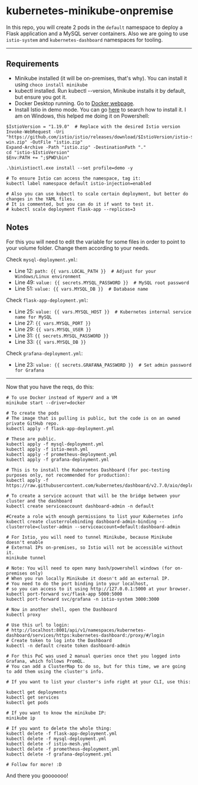 # kubernetes-minikube-onpremise

In this repo, you will create 2 pods in the `default` namespace to deploy a Flask application and a MySQL server containers. Also we are going to use `istio-system` and `kubernetes-dashboard` namespaces for tooling. 

---

## Requirements 

* Minikube installed (it will be on-premises, that's why). You can install it using `choco install minikube`
* kubectl installed. Run kubectl --version, Minikube installs it by default, but ensure you got it.
* Docker Desktop running. Go to [Docker webpage](https://docs.docker.com/get-started/get-docker/).
* Install Istio in demo mode. You can go [here](https://istio.io/latest/docs/setup/install/) to search how to install it. I am on Windows, this helped me doing it on Powershell:

```
$IstioVersion = "1.19.0"  # Replace with the desired Istio version
Invoke-WebRequest -Uri "https://github.com/istio/istio/releases/download/$IstioVersion/istio-$IstioVersion-win.zip" -OutFile "istio.zip"
Expand-Archive -Path "istio.zip" -DestinationPath "."
cd "istio-$IstioVersion"
$Env:PATH += ";$PWD\bin"

.\bin\istioctl.exe install --set profile=demo -y

# To ensure Istio can access the namespace, tag it:
kubectl label namespace default istio-injection=enabled

# Also you can use kubectl to scale certain deployment, but better do changes in the YAML files.
# It is commented, but you can do it if want to test it.
# kubectl scale deployment flask-app --replicas=3

```

## Notes

For this you will need to edit the variable for some files in order to point to your volume folder. Change them according to your needs.

Check `mysql-deployment.yml`:
* Line 12: `path: {{ vars.LOCAL_PATH }}  # Adjust for your Windows/Linux environment`
* Line 49: `value: {{ secrets.MYSQL_PASSWORD }}  # MySQL root password`
* Line 51: `value: {{ vars.MYSQL_DB }}  # Database name`

Check `flask-app-deployment.yml`:

* Line 25: `value: {{ vars.MYSQL_HOST }}  # Kubernetes internal service name for MySQL`
* Line 27: `{{ vars.MYSQL_PORT }}`
* Line 29: `{{ vars.MYSQL_USER }}`
* Line 31: `{{ secrets.MYSQL_PASSWORD }}`
* Line 33: `{{ vars.MYSQL_DB }}`

Check `grafana-deployment.yml`:
* Line 23: `value: {{ secrets.GRAFANA_PASSWORD }}  # Set admin password for Grafana`

---

Now that you have the reqs, do this:

```
# To use Docker instead of HyperV and a VM
minikube start --driver=docker

# To create the pods
# The image that is pulling is public, but the code is on an owned private GitHub repo.
kubectl apply -f flask-app-deployment.yml 

# These are public.
kubectl apply -f mysql-deployment.yml
kubectl apply -f istio-mesh.yml
kubectl apply -f prometheus-deployment.yml
kubectl apply -f grafana-deployment.yml

# This is to install the Kubernetes Dashboard (for poc-testing purposes only, not recommended for production):
kubectl apply -f https://raw.githubusercontent.com/kubernetes/dashboard/v2.7.0/aio/deploy/recommended.yaml

# To create a service account that will be the bridge between your cluster and the dashboard
kubectl create serviceaccount dashboard-admin -n default

#Create a role with enough permissions to list your Kubernetes info
kubectl create clusterrolebinding dashboard-admin-binding --clusterrole=cluster-admin --serviceaccount=default:dashboard-admin

# For Istio, you will need to tunnel Minikube, because Minikube doesn't enable
# External IPs on-premises, so Istio will not be accessible without it.
minikube tunnel

# Note: You will need to open many bash/powershell windows (for on-premises only)
# When you run locally Minikube it doesn't add an external IP.
# You need to do the port binding into your localhost,
# so you can access to it using http://127.0.0.1:5000 at your browser.
kubectl port-forward svc/flask-app 5000:5000
kubectl port-forward svc/grafana -n istio-system 3000:3000

# Now in another shell, open the Dashboard
kubectl proxy

# Use this url to login: 
# http://localhost:8001/api/v1/namespaces/kubernetes-dashboard/services/https:kubernetes-dashboard:/proxy/#/login
# Create token to log into the Dashboard
kubectl -n default create token dashboard-admin

# For this PoC was used 2 manual queries once thet you logged into Grafana, which follows PromQL.
# You can add a ClusterMap to do so, but for this time, we are going to add them using the cluster's info.

# If you want to list your cluster's info right at your CLI, use this:

kubectl get deployments
kubectl get services
kubectl get pods

# If you want to know the minikube IP:
minikube ip

# If you want to delete the whole thing:
kubectl delete -f flask-app-deployment.yml
kubectl delete -f mysql-deployment.yml
kubectl delete -f istio-mesh.yml
kubectl delete -f prometheus-deployment.yml
kubectl delete -f grafana-deployment.yml

# Follow for more! :D
```
And there you gooooooo!
